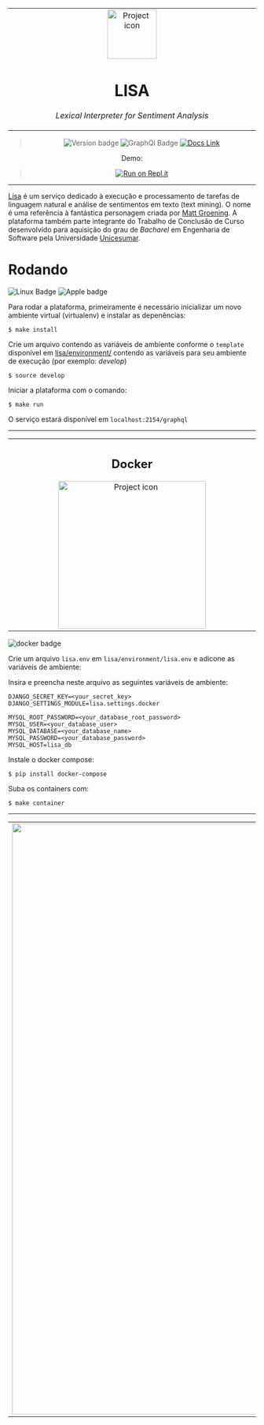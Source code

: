 <table align="center"><tr><td align="center" width="9999">
<img src="https://upload.wikimedia.org/wikipedia/en/thumb/e/ec/Lisa_Simpson.png/220px-Lisa_Simpson.png" align="center" width="100" alt="Project icon">


# LISA

*Lexical Interpreter for Sentiment Analysis*
</td></tr>

</table>    

<div align="center">

>![Version badge](https://img.shields.io/badge/version-0.1.19-silver.svg)
![GraphQl Badge](https://badgen.net/badge/icon/graphql/pink?icon=graphql&label)
[![Docs Link](https://badgen.net/badge/docs/github_wiki?icon=github)](https://github.com/brunolcarli/Lisa/wiki)

Demo:
> [![Run on Repl.it](https://repl.it/badge/github/brunolcarli/Lisa)](https://lisa--brunolcarli.repl.co/graphql/?query=query%7B%0A%09lisa%0A%7D)

</div>

<hr />

[Lisa](https://pt.wikipedia.org/wiki/Lisa_Simpson) é um serviço dedicado à execução e processamento de tarefas de linguagem natural e análise de sentimentos em texto (text mining). O nome é uma referência à fantástica personagem criada por [Matt Groening](https://pt.wikipedia.org/wiki/Matt_Groening). A plataforma também parte integrante do Trabalho de Conclusão de Curso desenvolvido para aquisição do grau de *Bacharel* em Engenharia de Software pela Universidade [Unicesumar](https://www.unicesumar.edu.br/home/).


# Rodando

![Linux Badge](https://img.shields.io/badge/OS-Linux-black.svg)
![Apple badge](https://badgen.net/badge/OS/OSX/:color?icon=apple)

Para rodar a plataforma, primeiramente é necessário inicializar um novo ambiente virtual (virtualenv) e instalar as depenências:

```
$ make install
```

Crie um arquivo contendo as variáveis de ambiente conforme o `template` disponível em [lisa/environment/](https://github.com/brunolcarli/Lisa/blob/develop/lisa/environment/template) contendo as variáveis para seu ambiente de execução (por exemplo: *develop*)

```
$ source develop
```

Iniciar a plataforma com o comando:

```
$ make run
```


O serviço estará disponível em `localhost:2154/graphql`

<hr />

<table align="center"><tr><td align="center" width="9999">

## Docker

<img src="https://media.giphy.com/media/l2Jei7zzXNV8xCKzK/giphy.gif" align="center" width="300" alt="Project icon">

</td></tr>

</table>

![docker badge](https://badgen.net/badge/icon/docker?icon=docker&label)

Crie um arquivo `lisa.env` em  `lisa/environment/lisa.env` e adicone as variáveis de ambiente:

Insira e preencha neste arquivo as seguintes variáveis de ambiente:

```
DJANGO_SECRET_KEY=<your_secret_key>
DJANGO_SETTINGS_MODULE=lisa.settings.docker

MYSQL_ROOT_PASSWORD=<your_database_root_password>
MYSQL_USER=<your_database_user>
MYSQL_DATABASE=<your_database_name>
MYSQL_PASSWORD=<your_database_password>
MYSQL_HOST=lisa_db
```

Instale o docker compose:

```
$ pip install docker-compose
```

Suba os containers com:

```
$ make container
```

<hr />

<table align="center"><tr><td align="center" width="9999">
<img src="https://i.ibb.co/27dTgKD/LISA-SCREENSAVE.gif" align="center" width="1200" alt="Project icon">
</td></tr>

</table>    
